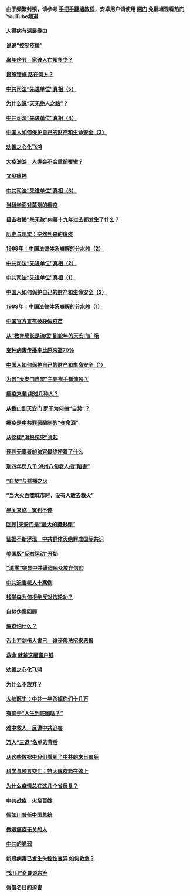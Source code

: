 #### 由于频繁封锁，请参考 [手把手翻墙教程](https://github.com/gfw-breaker/guides/wiki/)，安卓用户请使用 [网门](https://github.com/gfw-breaker/nogfw/blob/master/dl.md?t=02182200) 免翻墙观看热门YouTube频道 

#### [人得病有深层缘由](../pages/19/420864.md?t=02182200) 

#### [说说“控制疫情”](../pages/19/420831.md?t=02182200) 

#### [离年傍节　家破人亡知多少？](../pages/19/420563.md?t=02182200) 

#### [措施错施  路在何方？](../pages/19/420076.md?t=02182200) 

#### [中共司法“先进单位”真相（5）](../pages/19/419453.md?t=02182200) 

#### [为什么说“天无绝人之路”？](../pages/19/419618.md?t=02182200) 

#### [中共司法“先进单位”真相（4）](../pages/19/419452.md?t=02182200) 

#### [中国人如何保护自己的财产和生命安全（3）](../pages/19/419405.md?t=02182200) 

#### [劝善之心化飞鸿](../pages/19/418758.md?t=02182200) 

#### [大疫汹汹　人类会不会重蹈覆辙？](../pages/19/419691.md?t=02182200) 

#### [又见瘟神](../pages/19/419225.md?t=02182200) 

#### [中共司法“先进单位”真相（3）](../pages/19/419451.md?t=02182200) 

#### [当科学面对莫测的瘟疫](../pages/19/419625.md?t=02182200) 

#### [目击者揭“杀无赦”内幕十九年过去都发生了什么？](../pages/19/419617.md?t=02182200) 

#### [历史与现实：突然到来的瘟疫](../pages/19/419619.md?t=02182200) 

#### [1999年：中国法律体系崩解的分水岭（2）](../pages/19/419455.md?t=02182200) 

#### [中共司法“先进单位”真相（2）](../pages/19/419450.md?t=02182200) 

#### [中共司法“先进单位”真相（1）](../pages/19/419449.md?t=02182200) 

#### [中国人如何保护自己的财产和生命安全（2）](../pages/19/419404.md?t=02182200) 

#### [1999年：中国法律体系崩解的分水岭（1）](../pages/19/419454.md?t=02182200) 

#### [中国官方宣布破获假疫苗](../pages/19/419504.md?t=02182200) 

#### [从“教育局长是流氓”到蛇年的天安门广场](../pages/19/419470.md?t=02182200) 

#### [变种病毒传播率比原来高70％](../pages/19/419456.md?t=02182200) 

#### [中国人如何保护自己的财产和生命安全（1）](../pages/19/419403.md?t=02182200) 

#### [为何“天安门自焚”主要推手都遭殃？](../pages/19/419348.md?t=02182200) 

#### [瘟疫来袭 绕过几种人？](../pages/19/419349.md?t=02182200) 

#### [从香山到天安门 罗干为何搞“自焚”？](../pages/19/419270.md?t=02182200) 

#### [瘟疫是中共罪恶酿制的“夺命酒”](../pages/19/419223.md?t=02182200) 

#### [从徐栩“消极抗灾”说起](../pages/19/419224.md?t=02182200) 

#### [诬判无辜者的法官最终捞着了什么](../pages/19/419268.md?t=02182200) 

#### [刑四年罚八千 泸州八旬老人指“陷害”](../pages/19/419232.md?t=02182200) 

#### [“自焚”与插播之火](../pages/19/419226.md?t=02182200) 

#### [“当大火吞噬城市时，没有人敢去救火”](../pages/19/419077.md?t=02182200) 

#### [年关来临　冤判不停](../pages/19/419093.md?t=02182200) 

#### [回顾|天安门是“最大的摄影棚”](../pages/19/380866.md?t=02182200) 

#### [证据不断浮现　中共群体灭绝罪成国际共识](../pages/19/419031.md?t=02182200) 

#### [美国版“反右运动”开始](../pages/19/419030.md?t=02182200) 

#### [“清零”突显中共逼迫民众放弃信仰](../pages/19/418995.md?t=02182200) 

#### [中共迫害老人十案例](../pages/19/418831.md?t=02182200) 

#### [钱学森为何拒绝反对法轮功？](../pages/19/418905.md?t=02182200) 

#### [自焚伪案回顾](../pages/19/418799.md?t=02182200) 

#### [瘟疫怕什么？](../pages/19/418800.md?t=02182200) 

#### [舌上刀剑伤人害己　诽谤佛法招来恶报](../pages/19/418731.md?t=02182200) 

#### [救命 就差这层窗户纸](../pages/19/418706.md?t=02182200) 

#### [劝善之心化飞鸿](../pages/19/416766.md?t=02182200) 

#### [为什么不放弃？](../pages/19/418691.md?t=02182200) 

#### [大陆医生：中共一年杀掉你们十几万](../pages/19/418670.md?t=02182200) 

#### [有感于“人生到底图啥？”](../pages/19/418624.md?t=02182200) 

#### [难中救人　反遭中共迫害](../pages/19/418414.md?t=02182200) 

#### [万人“三退”名单的背后](../pages/19/418505.md?t=02182200) 

#### [从这些数据中我们看到了中共的末日疯狂](../pages/19/418420.md?t=02182200) 

#### [科学与预言交汇：特大瘟疫箭在弦上](../pages/19/418266.md?t=02182200) 

#### [为什么疫情总在这几个省反复？](../pages/19/418219.md?t=02182200) 

#### [中共战疫　火烧百姓](../pages/19/418220.md?t=02182200) 

#### [假如川普任中国总统](../pages/19/418174.md?t=02182200) 

#### [做跟瘟疫无关的人](../pages/19/418171.md?t=02182200) 

#### [中共的脆弱](../pages/19/418196.md?t=02182200) 

#### [新冠病毒已发生失控性变异 如何救急？](../pages/19/418032.md?t=02182200) 

#### [“幻日”奇景说古今](../pages/19/418033.md?t=02182200) 

#### [假借名目的迫害](../pages/19/418055.md?t=02182200) 

